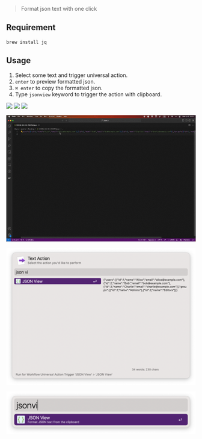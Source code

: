> Format json text with one click

## Requirement

```
brew install jq
```

## Usage

1. Select some text and trigger universal action.
2. `enter` to preview formatted json.
3. `⌘ enter` to copy the formatted json.
4. Type `jsonview` keyword to trigger the action with clipboard.



![](https://img.shields.io/badge/version-v0.2-green?style=for-the-badge)
[![](https://img.shields.io/badge/download-click-blue?style=for-the-badge)](https://github.com/alanhg/alfred-workflows/raw/master/json-view/JSON%20View.alfredworkflow)
[![](https://img.shields.io/badge/plist-link-important?style=for-the-badge)](https://raw.githubusercontent.com/alanhg/alfred-workflows/master/json-view/src/info.plist)



<!-- more -->

![screenshot1.gif](screenshot/screenshot1.gif)

![screenshot1.png](screenshot/screenshot1.png)

![screenshot2.png](screenshot/screenshot2.png)

